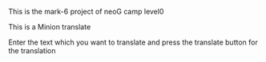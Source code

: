 This is the mark-6 project of neoG camp level0

This is a Minion translate

Enter the text which you want to translate and press the translate button for the translation

